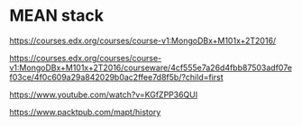 # MEAN stack  

https://courses.edx.org/courses/course-v1:MongoDBx+M101x+2T2016/


https://courses.edx.org/courses/course-v1:MongoDBx+M101x+2T2016/courseware/4cf555e7a26d4fbb87503adf07ef03ce/4f0c609a29a842029b0ac2ffee7d8f5b/?child=first  

https://www.youtube.com/watch?v=KGfZPP36QUI  

https://www.packtpub.com/mapt/history


